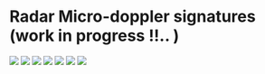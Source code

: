 # Radar Micro-doppler signatures (work in progress !!.. )
![](https://github.com/UditBhaskar19/Radar_projects_and_Data_Analysis/blob/main/Nuscenes_mini_Radar_Data/Gif_movie/RadarPointCloudMovie_scene-0061.gif)
![](https://github.com/UditBhaskar19/Radar_projects_and_Data_Analysis/blob/main/Nuscenes_mini_Radar_Data/Gif_movie/RadarPointCloudMovie_scene-0103.gif)
![](https://github.com/UditBhaskar19/Radar_projects_and_Data_Analysis/blob/main/Nuscenes_mini_Radar_Data/Gif_movie/RadarPointCloudMovie_scene-0553.gif)
![](https://github.com/UditBhaskar19/Radar_projects_and_Data_Analysis/blob/main/Nuscenes_mini_Radar_Data/Gif_movie/RadarPointCloudMovie_scene-0655.gif)
![](https://github.com/UditBhaskar19/Radar_projects_and_Data_Analysis/blob/main/Nuscenes_mini_Radar_Data/Gif_movie/RadarPointCloudMovie_scene-0757.gif)
![](https://github.com/UditBhaskar19/Radar_projects_and_Data_Analysis/blob/main/Nuscenes_mini_Radar_Data/Gif_movie/RadarPointCloudMovie_scene-0916.gif)
![](https://github.com/UditBhaskar19/Radar_projects_and_Data_Analysis/blob/main/Nuscenes_mini_Radar_Data/Gif_movie/RadarPointCloudMovie_scene-1100.gif)
